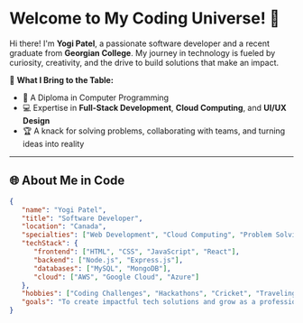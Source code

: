 # Welcome to My Coding Universe! 🚀  

Hi there! I'm **Yogi Patel**, a passionate software developer and a recent graduate from **Georgian College**. My journey in technology is fueled by curiosity, creativity, and the drive to build solutions that make an impact.  

🌟 **What I Bring to the Table:**  
- 📜 A Diploma in Computer Programming  
- 💻 Expertise in **Full-Stack Development**, **Cloud Computing**, and **UI/UX Design**  
- 🏆 A knack for solving problems, collaborating with teams, and turning ideas into reality  

---

## 🌐 About Me in Code  

```json
{
   "name": "Yogi Patel",
   "title": "Software Developer",
   "location": "Canada",
   "specialties": ["Web Development", "Cloud Computing", "Problem Solving"],
   "techStack": {
      "frontend": ["HTML", "CSS", "JavaScript", "React"],
      "backend": ["Node.js", "Express.js"],
      "databases": ["MySQL", "MongoDB"],
      "cloud": ["AWS", "Google Cloud", "Azure"]
   },
   "hobbies": ["Coding Challenges", "Hackathons", "Cricket", "Traveling"],
   "goals": "To create impactful tech solutions and grow as a professional"
}
